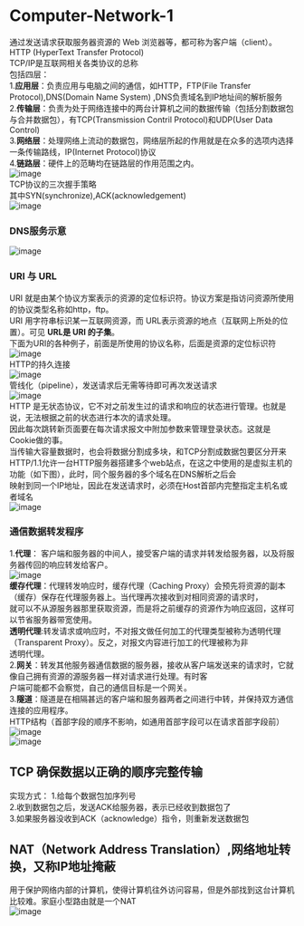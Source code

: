 # Computer-Network-1
通过发送请求获取服务器资源的 Web 浏览器等，都可称为客户端（client）。  
HTTP (HyperText Transfer Protocol)  
TCP/IP是互联网相关各类协议的总称  
包括四层：  
1.__应用层__：负责应用与电脑之间的通信，如HTTP，FTP(File Transfer Protocol),DNS(Domain Name System) ,DNS负责域名到IP地址间的解析服务   
2.__传输层__：负责为处于网络连接中的两台计算机之间的数据传输（包括分割数据包与合并数据包），有TCP(Transmission Contril Protocol)和UDP(User Data Control)   
3.__网络层__：处理网络上流动的数据包，网络层所起的作用就是在众多的选项内选择一条传输路线，IP(Internet Protocol)协议   
4.__链路层__：硬件上的范畴均在链路层的作用范围之内。  
![image](https://user-images.githubusercontent.com/83968454/203115774-e0858077-5424-4dd7-a3a5-f940ce49253c.png)  
TCP协议的三次握手策略   
其中SYN(synchronize),ACK(acknowledgement)  
![image](https://user-images.githubusercontent.com/83968454/203118058-c49b744e-3ed6-4ddf-8738-d566c4598ba7.png)  
### DNS服务示意  
![image](https://user-images.githubusercontent.com/83968454/203118677-d501a93d-b6c6-45ed-aa12-7f88409ca998.png)  
### URI 与 URL
URI 就是由某个协议方案表示的资源的定位标识符。协议方案是指访问资源所使用的协议类型名称如http，ftp。  
URI 用字符串标识某一互联网资源，而 URL表示资源的地点（互联网上所处的位置）。可见 **URL是 URI 的子集**。  
下面为URI的各种例子，前面是所使用的协议名称，后面是资源的定位标识符  
![image](https://user-images.githubusercontent.com/83968454/203120425-041f4013-5a61-4046-b709-3f2ec624b290.png)  
HTTP的持久连接   
![image](https://user-images.githubusercontent.com/83968454/203127328-2802454a-baad-416e-be48-c97c681d7bee.png)  
管线化（pipeline），发送请求后无需等待即可再次发送请求  
![image](https://user-images.githubusercontent.com/83968454/203127660-5ba8ef4c-2a16-4380-9f80-bc7291921b6e.png)  
HTTP 是无状态协议，它不对之前发生过的请求和响应的状态进行管理。也就是说，无法根据之前的状态进行本次的请求处理。  
因此每次跳转新页面要在每次请求报文中附加参数来管理登录状态。这就是Cookie做的事。  
当传输大容量数据时，也会将数据分割成多块，和TCP分割成数据包要区分开来  
HTTP/1.1允许一台HTTP服务器搭建多个web站点，在这之中使用的是虚拟主机的功能（如下图），此时，同个服务器的多个域名在DNS解析之后会  
映射到同一个IP地址，因此在发送请求时，必须在Host首部内完整指定主机名或者域名  
![image](https://user-images.githubusercontent.com/83968454/203134846-0230d553-2ddf-467e-82ff-84e6b82068e6.png)   
### 通信数据转发程序
1.__代理__： 客户端和服务器的中间人，接受客户端的请求并转发给服务器，以及将服务器传回的响应转发给客户。  
![image](https://user-images.githubusercontent.com/83968454/203136517-aad26e05-d2c0-47c0-a03f-bfaf76c8fea5.png)  
__缓存代理__：代理转发响应时，缓存代理（Caching Proxy）会预先将资源的副本（缓存）保存在代理服务器上。当代理再次接收到对相同资源的请求时，  
就可以不从源服务器那里获取资源，而是将之前缓存的资源作为响应返回，这样可以节省服务器带宽使用。  
__透明代理__:转发请求或响应时，不对报文做任何加工的代理类型被称为透明代理（Transparent Proxy）。反之，对报文内容进行加工的代理被称为非  
透明代理。  
2.__网关__：转发其他服务器通信数据的服务器，接收从客户端发送来的请求时，它就像自己拥有资源的源服务器一样对请求进行处理。有时客  
户端可能都不会察觉，自己的通信目标是一个网关。  
3.__隧道__：隧道是在相隔甚远的客户端和服务器两者之间进行中转，并保持双方通信连接的应用程序。  
HTTP结构（首部字段的顺序不影响，如通用首部字段可以在请求首部字段前）  
![image](https://user-images.githubusercontent.com/83968454/203138159-6d4b2a43-c797-4e9c-b0f3-400b13469ce8.png)  
![image](https://user-images.githubusercontent.com/83968454/203138074-1da20eb9-3a2a-4a9f-943a-fe9485659925.png)  

## TCP 确保数据以正确的顺序完整传输
实现方式：
1.给每个数据包加序列号  
2.收到数据包之后，发送ACK给服务器，表示已经收到数据包了  
3.如果服务器没收到ACK（acknowledge）指令，则重新发送数据包  

## NAT（Network Address Translation）,网络地址转换，又称IP地址掩蔽
用于保护网络内部的计算机，使得计算机往外访问容易，但是外部找到这台计算机比较难。家庭小型路由就是一个NAT  
![image](https://user-images.githubusercontent.com/83968454/203168684-3b3ab88f-f2b4-4cc6-b9a4-0359639c2fa5.png)

